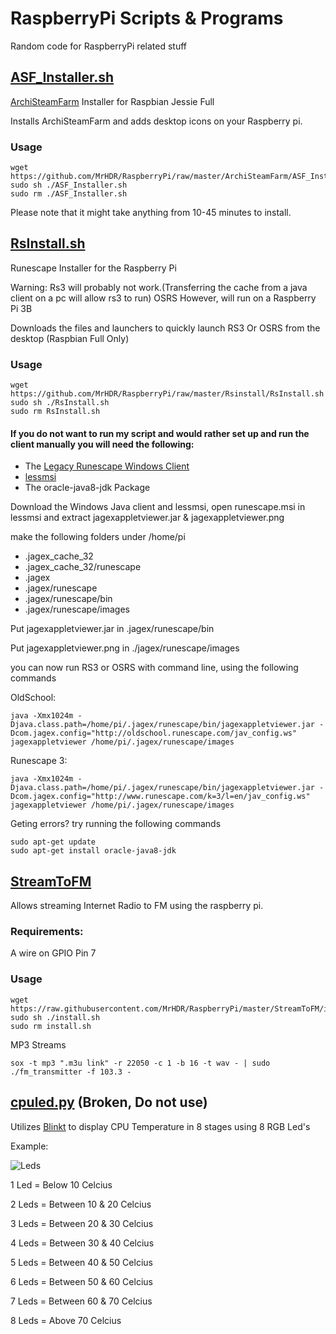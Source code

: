 # RaspberryPi Scripts & Programs
Random code for RaspberryPi related stuff

## [ASF_Installer.sh](https://github.com/MrHDR/RaspberryPi/raw/master/ArchiSteamFarm/ASF_Installer.sh)
[ArchiSteamFarm](https://github.com/JustArchi/ArchiSteamFarm) Installer for Raspbian Jessie Full

Installs ArchiSteamFarm and adds desktop icons on your Raspberry pi.

### Usage
```
wget https://github.com/MrHDR/RaspberryPi/raw/master/ArchiSteamFarm/ASF_Installer.sh
sudo sh ./ASF_Installer.sh
sudo rm ./ASF_Installer.sh
```

Please note that it might take anything from 10-45 minutes to install.

## [RsInstall.sh](https://github.com/MrHDR/RaspberryPi/raw/master/Rsinstall/RsInstall.sh)
Runescape Installer for the Raspberry Pi

Warning: Rs3 will probably not work.(Transferring the cache from a java client on a pc will allow rs3 to run) OSRS However, will run on a Raspberry Pi 3B

Downloads the files and launchers to quickly launch RS3 Or OSRS from the desktop (Raspbian Full Only)

### Usage
```
wget https://github.com/MrHDR/RaspberryPi/raw/master/Rsinstall/RsInstall.sh
sudo sh ./RsInstall.sh
sudo rm RsInstall.sh
```
#### If you do not want to run my script and would rather set up and run the client manually you will need the following:

- The [Legacy Runescape Windows Client](http://www.runescape.com/downloads/runescape.msi?13042016)
- [lessmsi](https://github.com/activescott/lessmsi)
- The oracle-java8-jdk Package

Download the Windows Java client and lessmsi, open runescape.msi in lessmsi and extract jagexappletviewer.jar & jagexappletviewer.png

make the following folders under /home/pi

- .jagex_cache_32
- .jagex_cache_32/runescape
- .jagex
- .jagex/runescape
- .jagex/runescape/bin
- .jagex/runescape/images

Put jagexappletviewer.jar in .jagex/runescape/bin

Put jagexappletviewer.png in ./jagex/runescape/images

you can now run RS3 or OSRS with command line, using the following commands

OldSchool:
```
java -Xmx1024m -Djava.class.path=/home/pi/.jagex/runescape/bin/jagexappletviewer.jar -Dcom.jagex.config="http://oldschool.runescape.com/jav_config.ws" jagexappletviewer /home/pi/.jagex/runescape/images
```

Runescape 3:
```
java -Xmx1024m -Djava.class.path=/home/pi/.jagex/runescape/bin/jagexappletviewer.jar -Dcom.jagex.config="http://www.runescape.com/k=3/l=en/jav_config.ws" jagexappletviewer /home/pi/.jagex/runescape/images
```

Geting errors? try running the following commands
```
sudo apt-get update
sudo apt-get install oracle-java8-jdk
```

## [StreamToFM](https://raw.githubusercontent.com/MrHDR/RaspberryPi/master/StreamToFM/install.sh)
Allows streaming Internet Radio to FM using the raspberry pi.

### Requirements:
A wire on GPIO Pin 7

### Usage
```
wget https://raw.githubusercontent.com/MrHDR/RaspberryPi/master/StreamToFM/install.sh
sudo sh ./install.sh
sudo rm install.sh
```
MP3 Streams
```
sox -t mp3 ".m3u link" -r 22050 -c 1 -b 16 -t wav - | sudo ./fm_transmitter -f 103.3 -
```

## [cpuled.py](https://github.com/MrHDR/RaspberryPi/raw/master/Blinkt/cpuled.py) (Broken, Do not use)
Utilizes [Blinkt](https://thepihut.com/products/blinkt) to display CPU Temperature in 8 stages using 8 RGB Led's

Example:

![Leds](http://i.imgur.com/GHo3ujM.png)


1 Led = Below 10 Celcius

2 Leds = Between 10 & 20 Celcius

3 Leds = Between 20 & 30 Celcius

4 Leds = Between 30 & 40 Celcius

5 Leds = Between 40 & 50 Celcius

6 Leds = Between 50 & 60 Celcius

7 Leds = Between 60 & 70 Celcius

8 Leds = Above 70 Celcius
